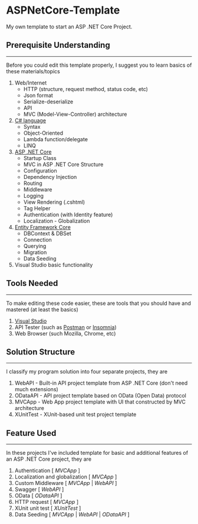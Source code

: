 # ASPNetCore-Template
My own template to start an ASP .NET Core Project.

## Prerequisite Understanding
-------
Before you could edit this template properly, I suggest you to learn basics of these  materials/topics
1. Web/Internet
   * HTTP (structure, request method, status code, etc)
   * Json format
   * Serialize-deserialize
   * API
   * MVC (Model-View-Controller) architecture
2. [C# language](https://docs.microsoft.com/en-us/dotnet/csharp/tutorials/)
   * Syntax
   * Object-Oriented
   * Lambda function/delegate
   * LINQ
3. [ASP .NET Core](https://docs.microsoft.com/en-us/aspnet/core/tutorials/first-mvc-app/start-mvc?view=aspnetcore-3.1&tabs=visual-studio)
   * Startup Class
   * MVC in ASP .NET Core Structure
   * Configuration
   * Dependency Injection
   * Routing
   * Middleware
   * Logging
   * View Rendering (.cshtml)
   * Tag Helper
   * Authentication (with Identity feature)
   * Localization - Globalization
4. [Entity Framework Core](https://www.entityframeworktutorial.net/efcore/entity-framework-core.aspx) 
   * DBContext & DBSet
   * Connection
   * Querying
   * Migration
   * Data Seeding
5. Visual Studio basic functionality

## Tools Needed
---------
To make editing these code easier, these are tools that you should have and mastered (at least the basics)
1. [Visual Studio](https://visualstudio.microsoft.com/) 
2. API Tester (such as [Postman](https://www.postman.com/) or [Insomnia](https://insomnia.rest/))
3. Web Browser (such Mozilla, Chrome, etc)

## Solution Structure
-------
I classify my program solution into four separate projects, they are
1. WebAPI - Built-in API project template from ASP .NET Core (don't need much extensions) 
2. ODataAPI - API project template based on OData (Open Data) protocol
3. MVCApp - Web App project template with UI that constructed by MVC architecture
4. XUnitTest - XUnit-based unit test project template

## Feature Used
--------
In these projects I've included template for basic and additional features of an ASP .NET Core project, they are
1. Authentication [ *MVCApp* ]
2. Localization and globalization [ *MVCApp* ]
3. Custom Middleware [ *MVCApp* | *WebAPI* ]
4. Swagger [ *WebAPI* ]
5. OData [ *ODataAPI* ]
6. HTTP request [ *MVCApp* ]
7. XUnit unit test [ *XUnitTest* ]
8. Data Seeding [ *MVCApp* | *WebAPI* | *ODataAPI* ]
